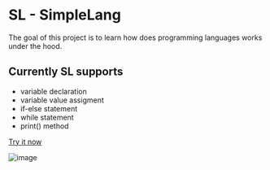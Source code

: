 # SL - SimpleLang

The goal of this project is to learn how does programming languages works under the hood.
## Currently SL supports
 - variable declaration
 - variable value assigment
 - if-else statement
 - while statement
 - print() method 

[Try it now](https://github.com/jwdeveloper/SimpleLanguage/releases/download/1.0.0/SimpleLangGui.exe)

![image](https://user-images.githubusercontent.com/79764581/229307865-e7d81187-0072-4453-9443-105a92e9f498.png)


